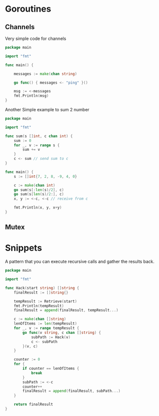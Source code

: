 # Goroutines

## Channels

Very simple code for channels

```go
package main

import "fmt"

func main() {

    messages := make(chan string)

    go func() { messages <- "ping" }()

    msg := <-messages
    fmt.Println(msg)
}
```

Another Simple example to sum 2 number

```go
package main

import "fmt"

func sum(s []int, c chan int) {
	sum := 0
	for _, v := range s {
		sum += v
	}
	c <- sum // send sum to c
}

func main() {
	s := []int{7, 2, 8, -9, 4, 0}

	c := make(chan int)
	go sum(s[:len(s)/2], c)
	go sum(s[len(s)/2:], c)
	x, y := <-c, <-c // receive from c

	fmt.Println(x, y, x+y)
}
```

## Mutex

# Snippets

A pattern that you can execute recursive calls and gather the results back.

```go
package main

import "fmt"

func Hack(start string) []string {
	finalResult := []string{}

	tempResult := Retrieve(start)
	fmt.Println(tempResult)
	finalResult = append(finalResult, tempResult...)

	c := make(chan []string)
	lenOfItems := len(tempResult)
	for _, v := range tempResult {
		go func(v string, c chan []string) {
			subPath := Hack(v)
			c <- subPath
		}(v, c)
	}

	counter := 0
	for {
		if counter == lenOfItems {
			break
		}
		subPath := <-c
		counter++
		finalResult = append(finalResult, subPath...)
	}

	return finalResult
}
```